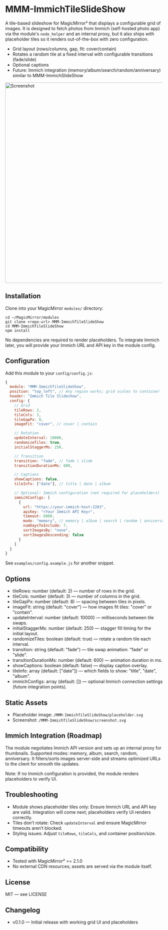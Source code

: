# MMM-ImmichTileSlideShow

A tile-based slideshow for MagicMirror² that displays a configurable grid of images. It is designed to fetch photos from Immich (self-hosted photo app) via the module's `node_helper` and an internal proxy, but it also ships with placeholder tiles so it renders out-of-the-box with zero configuration.

- Grid layout (rows/columns, gap, fit: cover/contain)
- Rotates a random tile at a fixed interval with configurable transitions (fade/slide)
- Optional captions
- Future: Immich integration (memory/album/search/random/anniversary) similar to MMM-ImmichSlideShow

<img src="/MMM-ImmichTileSlideShow/screenshot.svg" alt="Screenshot" width="640" />

## Installation

Clone into your MagicMirror `modules/` directory:

```
cd ~/MagicMirror/modules
git clone <repo-url> MMM-ImmichTileSlideShow
cd MMM-ImmichTileSlideShow
npm install
```

No dependencies are required to render placeholders. To integrate Immich later, you will provide your Immich URL and API key in the module config.

## Configuration

Add this module to your `config/config.js`:

```js
{
  module: "MMM-ImmichTileSlideShow",
  position: "top_left", // Any region works; grid scales to container
  header: "Immich Tile Slideshow",
  config: {
    // Grid
    tileRows: 2,
    tileCols: 3,
    tileGapPx: 8,
    imageFit: "cover", // cover | contain

    // Rotation
    updateInterval: 10000,
    randomizeTiles: true,
    initialStaggerMs: 250,

    // Transition
    transition: "fade", // fade | slide
    transitionDurationMs: 600,

    // Captions
    showCaptions: false,
    tileInfo: ["date"], // title | date | album

    // Optional: Immich configuration (not required for placeholders)
    immichConfigs: [
      {
        url: "https://your-immich-host:2283",
        apiKey: "<Your Immich API Key>",
        timeout: 6000,
        mode: "memory", // memory | album | search | random | anniversary
        numDaysToInclude: 7,
        sortImagesBy: "none",
        sortImagesDescending: false
      }
    ]
  }
}
```

See `examples/config.example.js` for another snippet.

## Options

- tileRows: number (default: 2) — number of rows in the grid.
- tileCols: number (default: 3) — number of columns in the grid.
- tileGapPx: number (default: 8) — spacing between tiles in pixels.
- imageFit: string (default: "cover") — how images fit tiles: "cover" or "contain".
- updateInterval: number (default: 10000) — milliseconds between tile swaps.
- initialStaggerMs: number (default: 250) — stagger fill timing for the initial layout.
- randomizeTiles: boolean (default: true) — rotate a random tile each interval.
- transition: string (default: "fade") — tile swap animation: "fade" or "slide".
- transitionDurationMs: number (default: 600) — animation duration in ms.
- showCaptions: boolean (default: false) — display caption overlay.
- tileInfo: array (default: ["date"]) — which fields to show: "title", "date", "album".
- immichConfigs: array (default: []) — optional Immich connection settings (future integration points).

## Static Assets

- Placeholder image: `/MMM-ImmichTileSlideShow/placeholder.svg`
- Screenshot: `/MMM-ImmichTileSlideShow/screenshot.svg`

## Immich Integration (Roadmap)

The module negotiates Immich API version and sets up an internal proxy for thumbnails. Supported modes: memory, album, search, random, anniversary. It filters/sorts images server-side and streams optimized URLs to the client for smooth tile updates.

Note: If no Immich configuration is provided, the module renders placeholders to verify UI.

## Troubleshooting

- Module shows placeholder tiles only: Ensure Immich URL and API key are valid. Integration will come next; placeholders verify UI renders correctly.
- Tiles don’t rotate: Check `updateInterval` and ensure MagicMirror timeouts aren’t blocked.
- Styling issues: Adjust `tileRows`, `tileCols`, and container position/size.

## Compatibility

- Tested with MagicMirror² >= 2.1.0
- No external CDN resources; assets are served via the module itself.

## License

MIT — see LICENSE

## Changelog

- v0.1.0 — Initial release with working grid UI and placeholders
